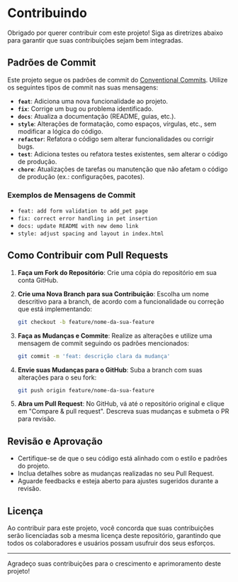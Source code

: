 # Contribuindo

Obrigado por querer contribuir com este projeto! Siga as diretrizes abaixo para garantir que suas contribuições sejam bem integradas.

## Padrões de Commit

Este projeto segue os padrões de commit do [Conventional Commits](https://www.conventionalcommits.org/en/v1.0.0/). Utilize os seguintes tipos de commit nas suas mensagens:

- **`feat`**: Adiciona uma nova funcionalidade ao projeto.
- **`fix`**: Corrige um bug ou problema identificado.
- **`docs`**: Atualiza a documentação (README, guias, etc.).
- **`style`**: Alterações de formatação, como espaços, vírgulas, etc., sem modificar a lógica do código.
- **`refactor`**: Refatora o código sem alterar funcionalidades ou corrigir bugs.
- **`test`**: Adiciona testes ou refatora testes existentes, sem alterar o código de produção.
- **`chore`**: Atualizações de tarefas ou manutenção que não afetam o código de produção (ex.: configurações, pacotes).

### Exemplos de Mensagens de Commit

- `feat: add form validation to add_pet page`
- `fix: correct error handling in pet insertion`
- `docs: update README with new demo link`
- `style: adjust spacing and layout in index.html`

## Como Contribuir com Pull Requests

1. **Faça um Fork do Repositório**:
   Crie uma cópia do repositório em sua conta GitHub.

2. **Crie uma Nova Branch para sua Contribuição**:
   Escolha um nome descritivo para a branch, de acordo com a funcionalidade ou correção que está implementando:

   ```bash
   git checkout -b feature/nome-da-sua-feature
   ```

3. **Faça as Mudanças e Commite**:
   Realize as alterações e utilize uma mensagem de commit seguindo os padrões mencionados:

   ```bash
   git commit -m 'feat: descrição clara da mudança'
   ```

4. **Envie suas Mudanças para o GitHub**:
   Suba a branch com suas alterações para o seu fork:

   ```bash
   git push origin feature/nome-da-sua-feature
   ```

5. **Abra um Pull Request**:
   No GitHub, vá até o repositório original e clique em "Compare & pull request". Descreva suas mudanças e submeta o PR para revisão.

## Revisão e Aprovação

- Certifique-se de que o seu código está alinhado com o estilo e padrões do projeto.
- Inclua detalhes sobre as mudanças realizadas no seu Pull Request.
- Aguarde feedbacks e esteja aberto para ajustes sugeridos durante a revisão.

## Licença

Ao contribuir para este projeto, você concorda que suas contribuições serão licenciadas sob a mesma licença deste repositório, garantindo que todos os colaboradores e usuários possam usufruir dos seus esforços.

---

Agradeço suas contribuições para o crescimento e aprimoramento deste projeto!
